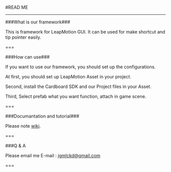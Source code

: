 #READ ME

---

###What is our framework###

This is framework for LeapMotion GUI.
It can be used for make shortcut and tip pointer easily.

===

###How can use###

If you want to use our framework, you should set up the configurations.

At first, you should set up LeapMotion Asset in your project.

Second, install the Cardboard SDK and our Project files in your Asset.

Third, Select prefab what you want function, attach in game scene.

===

###Documantation and tutorial###

Please note [wiki](https://github.com/flashwade03/TestRepo.wiki.git).

===

###Q & A

Please email me 
E-mail : jgmlckd@gmail.com

===

